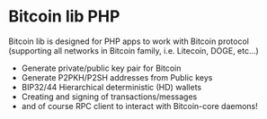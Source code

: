 # Bitcoin lib PHP

Bitcoin lib is designed for PHP apps to work with Bitcoin protocol 
(supporting all networks in Bitcoin family, i.e. Litecoin, DOGE, etc...)

* Generate private/public key pair for Bitcoin
* Generate P2PKH/P2SH addresses from Public keys
* BIP32/44 Hierarchical deterministic (HD) wallets
* Creating and signing of transactions/messages
* and of course RPC client to interact with Bitcoin-core daemons!

